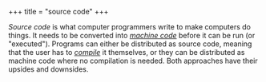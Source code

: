 +++
title = "source code"
+++

*Source code* is what computer programmers write to make computers do things. It needs to be converted into [_machine code_](g) before it can be run (or "executed").
Programs can either be distributed as source code, meaning that the user has to [_compile_](g) it themselves, or they can be distributed as machine code where no compilation is needed. Both approaches have their upsides and downsides.